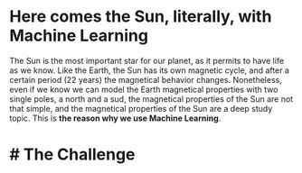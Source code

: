 # Here comes the Sun, literally, with Machine Learning 
The Sun is the most important star for our planet, as it permits to have life as we know. Like the Earth, the Sun has its own magnetic cycle, and after a certain period (22 years) the magnetical behavior changes. Nonetheless, even if we know we can model the Earth magnetical properties with two single poles, a north and a sud, the magnetical properties of the Sun are not that simple, and the magnetical properties of the Sun are a deep study topic. This is __the reason why we use Machine Learning__. 

# # The Challenge


